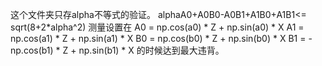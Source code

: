 这个文件夹只存alpha不等式的验证。
alphaA0+A0B0-A0B1+A1B0+A1B1<= sqrt(8+2*alpha^2)
测量设置在
    A0 = np.cos(a0) * Z + np.sin(a0) * X
    A1 = np.cos(a1) * Z + np.sin(a1) * X
    B0 = np.cos(b0) * Z + np.sin(b0) * X
    B1 = - np.cos(b1) * Z + np.sin(b1) * X
的时候达到最大违背。